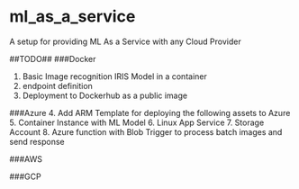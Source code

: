 # ml_as_a_service
A setup for providing ML As a Service with any Cloud Provider

##TODO##
###Docker
1. Basic Image recognition IRIS Model in a container 
2. endpoint definition
3. Deployment to Dockerhub as a public image 

###Azure
4. Add ARM Template for deploying the following assets to Azure
5. Container Instance with ML Model
6. Linux App Service
7. Storage Account 
8. Azure function with Blob Trigger to process batch images and send response 

###AWS

###GCP
